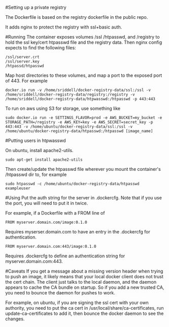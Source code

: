 #Setting up a private registry

The Dockerfile is based on the registry dockerfile in the public repo.

It adds nginx to protect the registry with ssl+basic auth.

#Running
The container exposes volumes /ssl /htpasswd, and /registry to hold the ssl key/cert htpasswd file and the registry data.  Then nginx config expects to find the following files:

```
/ssl/server.crt
/ssl/server.key
/htpassd/htpasswd
```

Map host directories to these volumes, and map a port to the exposed port of 443.  For example

```
docker.io run -v /home/sriddell/docker-registry-data/ssl:/ssl -v /home/sriddell/docker-registry-data/registry:/registry -v /home/sriddell/docker-registry-data/htpwasswd:/htpasswd -p 443:443
```

To run on aws using S3 for storage, use something like

```
sudo docker.io run -e SETTINGS_FLAVOR=prod -e AWS_BUCKET=my_bucket -e STORAGE_PATH=/registry -e AWS_KEY=key -e AWS_SECRET=secret_key -p 443:443 -v /home/ubuntu/docker-registry-data/ssl:/ssl -v /home/ubuntu/docker-registry-data/htpasswd:/htpasswd [image_name]
```

#Putting users in htpwasswd

On ubuntu, install apache2-utils.

```
sudo apt-get install apache2-utils
```

Then create/update the htpasswd file wherever you mount the container's /htpasswd dir to, for example

```
sudo htpasswd -c /home/ubuntu/docker-registry-data/htpasswd exampleuser
```

#Using
Put the auth string for the server in .dockercfg.  Note that if you use the port, you will need to put it in twice.

For example, if a Dockerfile with a FROM line of

```
FROM myserver.domain.com/image:0.1.0
```

Requires myserser.domain.com to have an entry in the .dockercfg for authentication.

```
FROM myserver.domain.com:443/image:0.1.0
```

Requires .dockercfg to define an authentication string for myserver.domain.com:443.

#Caveats
If you get a message about a missing version header when trying to push an image, it likely means that your local docker client does not trust the cert chain.  The client just talks to the local daemon, and the daemon appears to cache the CA bundle on startup.  So if you add a new trusted CA, you need to bounce the daemon for pushes to work.

For example, on ubuntu, if you are signing the ssl cert with your own authority, you need to put the ca cert in /usr/local/share/ca-certificates, run update-ca-certificates to add it, then bounce the docker daemon to see the changes.
